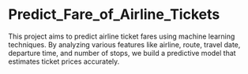 # Predict_Fare_of_Airline_Tickets
This project aims to predict airline ticket fares using machine learning techniques. By analyzing various features like airline, route, travel date, departure time, and number of stops, we build a predictive model that estimates ticket prices accurately.
